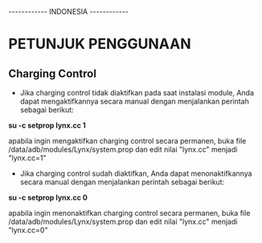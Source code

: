 ------------ INDONESIA ------------

# PETUNJUK PENGGUNAAN
## Charging Control
- Jika charging control tidak diaktifkan pada saat instalasi module, Anda dapat mengaktifkannya secara manual dengan menjalankan perintah sebagai berikut:

**su -c setprop lynx.cc 1**

apabila ingin mengaktifkan charging control secara permanen, buka file /data/adb/modules/Lynx/system.prop dan edit nilai "lynx.cc" menjadi "lynx.cc=1"

- Jika charging control sudah diaktifkan, Anda dapat menonaktifkannya secara manual dengan menjalankan perintah sebagai berikut:

**su -c setprop lynx.cc 0**

apabila ingin menonaktifkan charging control secara permanen, buka file /data/adb/modules/Lynx/system.prop dan edit nilai "lynx.cc" menjadi "lynx.cc=0"

